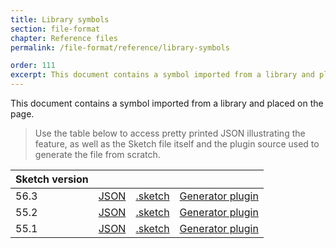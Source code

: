 ```yaml
---
title: Library symbols
section: file-format
chapter: Reference files
permalink: /file-format/reference/library-symbols

order: 111
excerpt: This document contains a symbol imported from a library and placed on the page.
---
```


This document contains a symbol imported from a library and placed on the page.

> Use the table below to access pretty printed JSON illustrating the feature, as well as the Sketch file itself and the plugin source used to generate the file from scratch.

| Sketch version |                                                                                                              |                                                                                                                        |                                                                                                                                                     |
| -------------- | ------------------------------------------------------------------------------------------------------------ | ---------------------------------------------------------------------------------------------------------------------- | --------------------------------------------------------------------------------------------------------------------------------------------------- |
| 56.3           | [JSON](https://github.com/BohemianCoding/SketchAPI/tree/develop/reference-files/56.3/library-symbols/output) | [.sketch](https://github.com/BohemianCoding/SketchAPI/tree/develop/reference-files/56.3/library-symbols/output.sketch) | [Generator plugin](https://github.com/BohemianCoding/SketchAPI/tree/develop/reference-files/plugin.sketchplugin/Contents/Sketch/library-symbols.js) |
| 55.2           | [JSON](https://github.com/BohemianCoding/SketchAPI/tree/develop/reference-files/55.2/library-symbols/output) | [.sketch](https://github.com/BohemianCoding/SketchAPI/tree/develop/reference-files/55.2/library-symbols/output.sketch) | [Generator plugin](https://github.com/BohemianCoding/SketchAPI/tree/develop/reference-files/plugin.sketchplugin/Contents/Sketch/library-symbols.js) |
| 55.1           | [JSON](https://github.com/BohemianCoding/SketchAPI/tree/develop/reference-files/55.1/library-symbols/output) | [.sketch](https://github.com/BohemianCoding/SketchAPI/tree/develop/reference-files/55.1/library-symbols/output.sketch) | [Generator plugin](https://github.com/BohemianCoding/SketchAPI/tree/develop/reference-files/plugin.sketchplugin/Contents/Sketch/library-symbols.js) |
